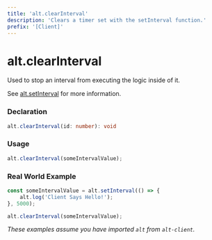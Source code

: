 ```yaml
---
title: 'alt.clearInterval'
description: 'Clears a timer set with the setInterval function.'
prefix: '[Client]'
---
```


# alt.clearInterval

Used to stop an interval from executing the logic inside of it.

See [alt.setInterval](setInterval.md) for more information.

### Declaration

```typescript
alt.clearInterval(id: number): void
```

### Usage

```js
alt.clearInterval(someIntervalValue);
```

### Real World Example

```js
const someIntervalValue = alt.setInterval(() => {
    alt.log('Client Says Hello!');
}, 5000);

alt.clearInterval(someIntervalValue);
```

_These examples assume you have imported `alt` from `alt-client`._